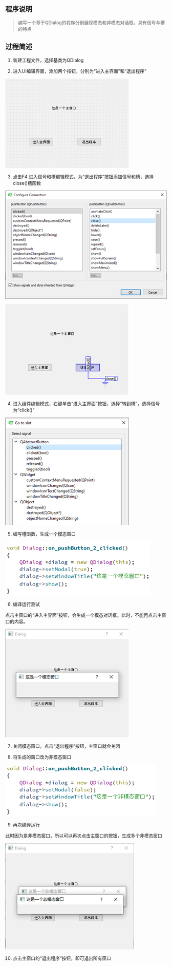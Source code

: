 ## 程序说明

> 编写一个基于QDialog的程序分别展现模态和非模态对话框，具有信号与槽的特点

## 过程简述

1. 新建工程文件，选择基类为QDialog

2. 进入UI编辑界面，添加两个按钮，分别为“进入主界面”和“退出程序”

![两个按钮](https://github.com/ZHJ0125/QtLearning/blob/master/Image/signal/1.png)

3. 点击F4 进入信号和槽编辑模式，为“退出程序”按钮添加信号和槽，选择close()槽函数

![槽编辑模式](https://github.com/ZHJ0125/QtLearning/blob/master/Image/signal/2.png)

![close()槽函数](https://github.com/ZHJ0125/QtLearning/blob/master/Image/signal/3.png)

4. 进入组件编辑模式，右键单击“进入主界面”按钮，选择“转到槽”，选择信号为“click()”

![组件编辑模式](https://github.com/ZHJ0125/QtLearning/blob/master/Image/signal/4.png)

5. 编写槽函数，生成一个模态窗口

![生成一个模态窗口](https://github.com/ZHJ0125/QtLearning/blob/master/Image/signal/5.png)

6. 编译运行测试

点击主窗口的“进入主界面”按钮，会生成一个模态对话框。此时，不能再点击主窗口的内容。

![模态对话框](https://github.com/ZHJ0125/QtLearning/blob/master/Image/signal/6.png)

7. 关闭模态窗口，点击“退出程序”按钮，主窗口就会关闭

8. 将生成的窗口改为非模态窗口

![非模态窗口](https://github.com/ZHJ0125/QtLearning/blob/master/Image/signal/7.png)

9. 再次编译运行

此时因为是非模态窗口，所以可以再次点击主窗口的按钮，生成多个非模态窗口

![多个非模态窗口](https://github.com/ZHJ0125/QtLearning/blob/master/Image/signal/8.png)

10. 点击主窗口的“退出程序”按钮，即可退出所有窗口

